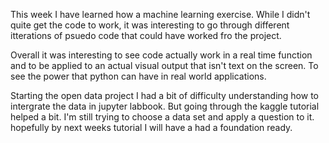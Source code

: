 This week I have learned how a machine learning exercise. While I didn't quite get the code to work, it was interesting to go through different itterations of psuedo code that could have worked fro the project.

Overall it was interesting to see code actually work in a real time function and to be applied to an actual visual output that isn't text on the screen. To see the power that python can have in real world applications.

Starting the open data project I had a bit of difficulty understanding how to intergrate the data in jupyter labbook. But going through the kaggle tutorial helped a bit. I'm still trying to choose a data set and apply a question to it. hopefully by next weeks tutorial I will have a had a foundation ready. 
